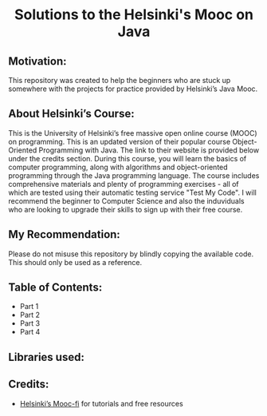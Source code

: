 
<h1 align="center">Solutions to the Helsinki's Mooc on Java </h1>

## Motivation:
This repository was created to help the beginners who are stuck up somewhere with the projects for practice provided by  Helsinki’s Java Mooc. 

## About Helsinki’s Course:
This is the University of Helsinki’s free massive open online course (MOOC) on programming. This is an updated version of their popular course Object-Oriented Programming with Java. The link to their website is provided below under the credits section. During this course, you will learn the basics of computer programming, along with algorithms and object-oriented programming through the Java programming language. The course includes comprehensive materials and plenty of programming exercises - all of which are tested using their automatic testing service "Test My Code". I will recommend the beginner to Computer Science and also the induviduals who are looking to upgrade their skills to sign up with their free course.

## My Recommendation:
Please do not misuse this repository by blindly copying the available code. This should only be used as a reference.

## Table of Contents:
- Part 1
- Part 2
- Part 3
- Part 4

## Libraries used:

## Credits:

- <a href="https://java-programming.mooc.fi//">Helsinki’s Mooc-fi</a> for tutorials and free resources
